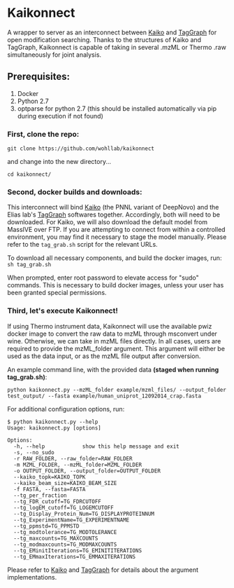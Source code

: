# Kaikonnect
A wrapper to server as an interconnect between [Kaiko](https://github.com/PNNL-Comp-Mass-Spec/Kaiko) and [TagGraph](https://sourceforge.net/projects/taggraph/) for open modification searching.
Thanks to the structures of Kaiko and TagGraph, Kaikonnect is capable of taking in several .mzML or Thermo .raw simultaneously for joint analysis.

## Prerequisites:
1. Docker
2. Python 2.7
3. optparse for python 2.7 (this should be installed automatically via pip during execution if not found)

### First, clone the repo:
``` git clone https://github.com/wohllab/kaikonnect ```

and change into the new directory...

``` cd kaikonnect/ ```

### Second, docker builds and downloads:
This interconnect will bind [Kaiko](https://github.com/PNNL-Comp-Mass-Spec/Kaiko) (the PNNL variant of DeepNovo) and the Elias lab's [TagGraph](https://sourceforge.net/projects/taggraph/) softwares together.
Accordingly, both will need to be downloaded.  For Kaiko, we will also download the default model from MassIVE over FTP.  If you are attempting to connect from within a controlled environment, you may find it necessary to stage the model manually.  Please refer to the ``` tag_grab.sh ``` script for the relevant URLs.

To download all necessary components, and build the docker images, run:
``` sh tag_grab.sh ```

When prompted, enter root password to elevate access for "sudo" commands.  This is necessary to build docker images, unless your user has been granted special permissions.

### Third, let's execute Kaikonnect!
If using Thermo instrument data, Kaikonnect will use the available pwiz docker image to convert the raw data to mzML through msconvert under wine.  Otherwise, we can take in mzML files directly.  In all cases, users are required to provide the mzML_folder argument.  This argument will either be used as the data input, or as the mzML file output after conversion.

An example command line, with the provided data **(staged when running tag_grab.sh)**:

``` python kaikonnect.py --mzML_folder example/mzml_files/ --output_folder test_output/ --fasta example/human_uniprot_12092014_crap.fasta ```

For additional configuration options, run:
```
$ python kaikonnect.py --help
Usage: kaikonnect.py [options]

Options:
  -h, --help            show this help message and exit
  -s, --no_sudo
  -r RAW_FOLDER, --raw_folder=RAW_FOLDER
  -m MZML_FOLDER, --mzML_folder=MZML_FOLDER
  -o OUTPUT_FOLDER, --output_folder=OUTPUT_FOLDER
  --kaiko_topk=KAIKO_TOPK
  --kaiko_beam_size=KAIKO_BEAM_SIZE
  -f FASTA, --fasta=FASTA
  --tg_per_fraction
  --tg_FDR_cutoff=TG_FDRCUTOFF
  --tg_logEM_cutoff=TG_LOGEMCUTOFF
  --tg_Display_Protein_Num=TG_DISPLAYPROTEINNUM
  --tg_ExperimentName=TG_EXPERIMENTNAME
  --tg_ppmstd=TG_PPMSTD
  --tg_modtolerance=TG_MODTOLERANCE
  --tg_maxcounts=TG_MAXCOUNTS
  --tg_modmaxcounts=TG_MODMAXCOUNTS
  --tg_EMinitIterations=TG_EMINITITERATIONS
  --tg_EMmaxIterations=TG_EMMAXITERATIONS
 ```
 Please refer to [Kaiko](https://github.com/PNNL-Comp-Mass-Spec/Kaiko) and [TagGraph](https://sourceforge.net/projects/taggraph/) for details about the argument implementations.
